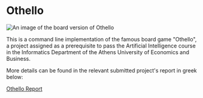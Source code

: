 #  Othello #


![An image of the board version of Othello](https://media.istockphoto.com/id/487309838/photo/othello.jpg?s=612x612&w=0&k=20&c=fB8Xb8zQSKuSmERhNCBhPLxw5JjG7FUZtUJRrj2MIwM=)

This is a command line implementation of the famous board game "Othello", a project assigned as a prerequisite to pass the Artificial Intelligence course in the Informatics Department of the Athens University of Economics and Business.

More details can be found in the relevant submitted project's report in greek below:

[Othello Report](Project%20Report/Othello-Report.pdf)
